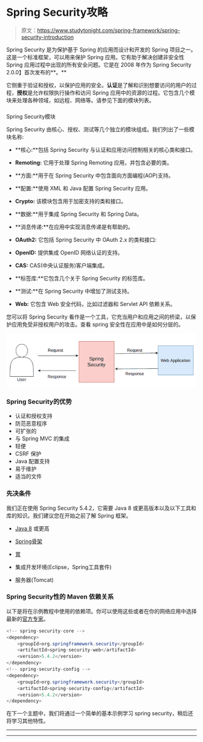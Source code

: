 # Spring Security攻略

> 原文：<https://www.studytonight.com/spring-framework/spring-security-introduction>

Spring Security 是为保护基于 Spring 的应用而设计和开发的 Spring 项目之一。这是一个标准框架，可以用来保护 Spring 应用。它有助于解决创建非安全性 Spring 应用过程中出现的所有安全问题。它是在 2008 年作为 Spring Security 2.0.0】首次发布的**。**

它侧重于验证和授权，以保护应用的安全。**认证**是了解和识别想要访问的用户的过程，**授权**是允许权限执行操作和访问 Spring 应用中的资源的过程。它包含几个模块来处理各种领域，如远程、网络等。请参见下面的模块列表。

### 
Spring Security模块

Spring Security 由核心、授权、测试等几个独立的模块组成。我们列出了一些模块名称:

*   **核心:**包括 Spring Security 与认证和应用访问控制相关的核心类和接口。

*   **Remoting:** 它用于处理 Spring Remoting 应用，并包含必要的类。

*   **方面:**用于在 Spring Security 中包含面向方面编程(AOP)支持。

*   **配置:**使用 XML 和 Java 配置 Spring Security 应用。

*   **Crypto:** 该模块包含用于加密支持的类和接口。

*   **数据:**用于集成 Spring Security 和 Spring Data。

*   **消息传递:**在应用中实现消息传递是有帮助的。

*   **OAuth2:** 它包括 Spring Security 中 OAuth 2.x 的类和接口:

*   **OpenID:** 提供集成 OpenID 网络认证的支持。

*   **CAS:** CAS(中央认证服务)客户端集成。

*   **标签库:**它包含几个关于 Spring Security 的标签库。

*   **测试:**在 Spring Security 中增加了测试支持。

*   **Web:** 它包含 Web 安全代码，比如过滤器和 Servlet API 依赖关系。

您可以将 Spring Security 看作是一个工具，它充当用户和应用之间的桥梁，以保护应用免受非授权用户的攻击。查看 spring 安全性在应用中是如何分层的。

![](img/7245011b19df470141382882c87ad9ee.png)

### Spring Security的优势

*   认证和授权支持
*   防范恶意程序
*   可扩张的
*   与 Spring MVC 的集成
*   轻便
*   CSRF 保护
*   Java 配置支持
*   易于维护
*   适当的文件

### 先决条件

我们正在使用 Spring Security 5.4.2，它需要 Java 8 或更高版本以及以下工具和库的知识。我们建议您在开始之前了解 Spring 框架。

*   [Java 8](https://www.studytonight.com/java-8/) 或更高

*   [Spring骨架](https://www.studytonight.com/spring-framework/spring-introduction)

*   [胃](https://www.studytonight.com/maven/)

*   集成开发环境(Eclipse，Spring工具套件)

*   服务器(Tomcat)

### Spring Security性的 Maven 依赖关系

以下是将在示例教程中使用的依赖项。你可以使用这些或者在你的网络应用中选择最新的[官方专家](https://mvnrepository.com/artifact/org.springframework.security)。

```java
<!-- spring-security-core -->
<dependency>
	<groupId>org.springframework.security</groupId>
	<artifactId>spring-security-web</artifactId>
	<version>5.4.2</version>
</dependency>
<!-- spring-security-config -->
<dependency>
	<groupId>org.springframework.security</groupId>
	<artifactId>spring-security-config</artifactId>
	<version>5.4.2</version>
</dependency>
```

在下一个主题中，我们将通过一个简单的基本示例学习 spring security，稍后还将学习其他特性。

* * *

* * *